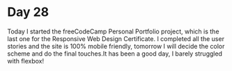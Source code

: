 # Day 28

Today  I started the freeCodeCamp Personal Portfolio project, which is the last one for the Responsive Web Design Certificate. I completed all the user stories and the site is 100% mobile friendly, tomorrow I will decide the color scheme and do the final touches.It has been a good day, I barely struggled with flexbox!
